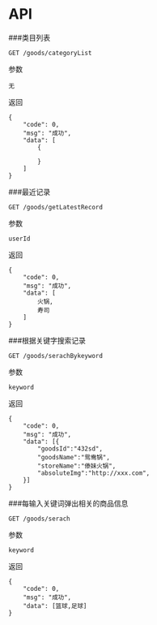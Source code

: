 # API

###类目列表

```
GET /goods/categoryList
```

参数

```
无
```

返回

```
{
    "code": 0,
    "msg": "成功",
    "data": [
        {
            
        }
    ]
}
```

###最近记录

```
GET /goods/getLatestRecord  
```
参数
```
userId
```
返回
```
{
    "code": 0,
    "msg": "成功",
    "data": [
        火锅,
        寿司
    ]
}
```

###根据关键字搜索记录

```
GET /goods/serachBykeyword
```
参数
```
keyword
```
返回
```
{
    "code": 0,
    "msg": "成功",
    "data": [{
        "goodsId":"432sd",
        "goodsName":"鸳鸯锅",
        "storeName":"傣妹火锅",
        "absoluteImg":"http://xxx.com",
    }]
}
```

###每输入关键词弹出相关的商品信息

```
GET /goods/serach
```
参数
```
keyword
```
返回
```
{
    "code": 0,
    "msg": "成功",
    "data": [篮球,足球]
}
   